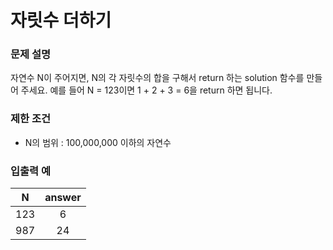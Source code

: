 # 자릿수 더하기

### 문제 설명

자연수 N이 주어지면, N의 각 자릿수의 합을 구해서 return 하는 solution 함수를 만들어 주세요. 예를 들어 N = 123이면 1 + 2 + 3 = 6을 return 하면 됩니다.

### 제한 조건

- N의 범위 : 100,000,000 이하의 자연수

### 입출력 예

|  N  | answer |
| :-: | :----: |
| 123 |   6    |
| 987 |   24   |
